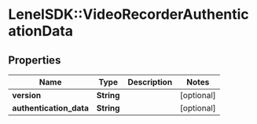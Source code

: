 # LenelSDK::VideoRecorderAuthenticationData

## Properties
Name | Type | Description | Notes
------------ | ------------- | ------------- | -------------
**version** | **String** |  | [optional] 
**authentication_data** | **String** |  | [optional] 


